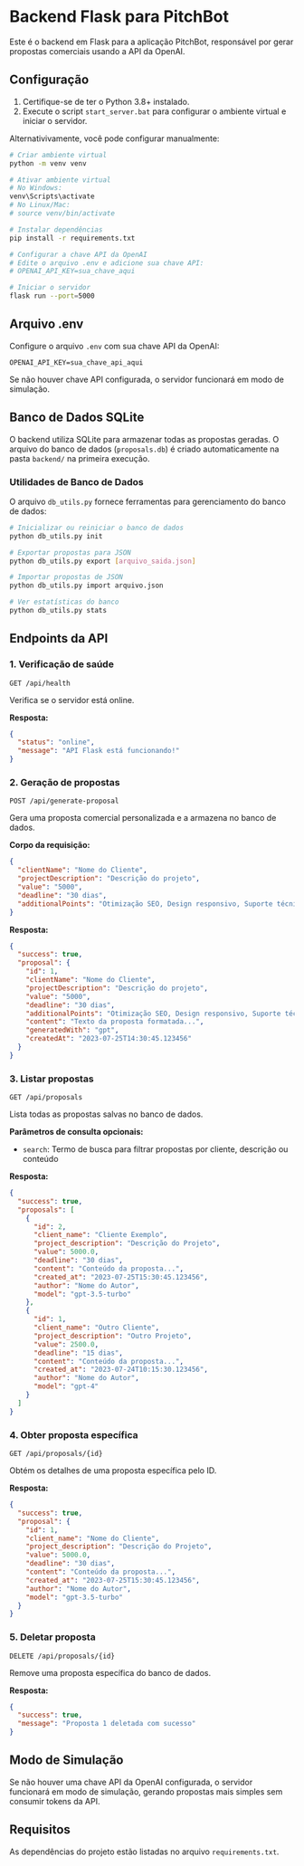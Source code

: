 # Backend Flask para PitchBot

Este é o backend em Flask para a aplicação PitchBot, responsável por gerar propostas comerciais usando a API da OpenAI.

## Configuração

1. Certifique-se de ter o Python 3.8+ instalado.
2. Execute o script `start_server.bat` para configurar o ambiente virtual e iniciar o servidor.

Alternativivamente, você pode configurar manualmente:

```bash
# Criar ambiente virtual
python -m venv venv

# Ativar ambiente virtual
# No Windows:
venv\Scripts\activate
# No Linux/Mac:
# source venv/bin/activate

# Instalar dependências
pip install -r requirements.txt

# Configurar a chave API da OpenAI
# Edite o arquivo .env e adicione sua chave API:
# OPENAI_API_KEY=sua_chave_aqui

# Iniciar o servidor
flask run --port=5000
```

## Arquivo .env

Configure o arquivo `.env` com sua chave API da OpenAI:

```
OPENAI_API_KEY=sua_chave_api_aqui
```

Se não houver chave API configurada, o servidor funcionará em modo de simulação.

## Banco de Dados SQLite

O backend utiliza SQLite para armazenar todas as propostas geradas. O arquivo do banco de dados (`proposals.db`) é criado automaticamente na pasta `backend/` na primeira execução.

### Utilidades de Banco de Dados

O arquivo `db_utils.py` fornece ferramentas para gerenciamento do banco de dados:

```bash
# Inicializar ou reiniciar o banco de dados
python db_utils.py init

# Exportar propostas para JSON
python db_utils.py export [arquivo_saida.json]

# Importar propostas de JSON
python db_utils.py import arquivo.json

# Ver estatísticas do banco
python db_utils.py stats
```

## Endpoints da API

### 1. Verificação de saúde

```
GET /api/health
```

Verifica se o servidor está online.

**Resposta:**
```json
{
  "status": "online", 
  "message": "API Flask está funcionando!"
}
```

### 2. Geração de propostas

```
POST /api/generate-proposal
```

Gera uma proposta comercial personalizada e a armazena no banco de dados.

**Corpo da requisição:**
```json
{
  "clientName": "Nome do Cliente",
  "projectDescription": "Descrição do projeto",
  "value": "5000",
  "deadline": "30 dias",
  "additionalPoints": "Otimização SEO, Design responsivo, Suporte técnico"
}
```

**Resposta:**
```json
{
  "success": true,
  "proposal": {
    "id": 1,
    "clientName": "Nome do Cliente",
    "projectDescription": "Descrição do projeto",
    "value": "5000",
    "deadline": "30 dias",
    "additionalPoints": "Otimização SEO, Design responsivo, Suporte técnico",
    "content": "Texto da proposta formatada...",
    "generatedWith": "gpt",
    "createdAt": "2023-07-25T14:30:45.123456"
  }
}
```

### 3. Listar propostas

```
GET /api/proposals
```

Lista todas as propostas salvas no banco de dados.

**Parâmetros de consulta opcionais:**
- `search`: Termo de busca para filtrar propostas por cliente, descrição ou conteúdo

**Resposta:**
```json
{
  "success": true,
  "proposals": [
    {
      "id": 2,
      "client_name": "Cliente Exemplo",
      "project_description": "Descrição do Projeto",
      "value": 5000.0,
      "deadline": "30 dias",
      "content": "Conteúdo da proposta...",
      "created_at": "2023-07-25T15:30:45.123456",
      "author": "Nome do Autor",
      "model": "gpt-3.5-turbo"
    },
    {
      "id": 1,
      "client_name": "Outro Cliente",
      "project_description": "Outro Projeto",
      "value": 2500.0,
      "deadline": "15 dias",
      "content": "Conteúdo da proposta...",
      "created_at": "2023-07-24T10:15:30.123456",
      "author": "Nome do Autor",
      "model": "gpt-4"
    }
  ]
}
```

### 4. Obter proposta específica

```
GET /api/proposals/{id}
```

Obtém os detalhes de uma proposta específica pelo ID.

**Resposta:**
```json
{
  "success": true,
  "proposal": {
    "id": 1,
    "client_name": "Nome do Cliente",
    "project_description": "Descrição do Projeto",
    "value": 5000.0,
    "deadline": "30 dias",
    "content": "Conteúdo da proposta...",
    "created_at": "2023-07-25T15:30:45.123456",
    "author": "Nome do Autor",
    "model": "gpt-3.5-turbo"
  }
}
```

### 5. Deletar proposta

```
DELETE /api/proposals/{id}
```

Remove uma proposta específica do banco de dados.

**Resposta:**
```json
{
  "success": true,
  "message": "Proposta 1 deletada com sucesso"
}
```

## Modo de Simulação

Se não houver uma chave API da OpenAI configurada, o servidor funcionará em modo de simulação, gerando propostas mais simples sem consumir tokens da API.

## Requisitos

As dependências do projeto estão listadas no arquivo `requirements.txt`.
